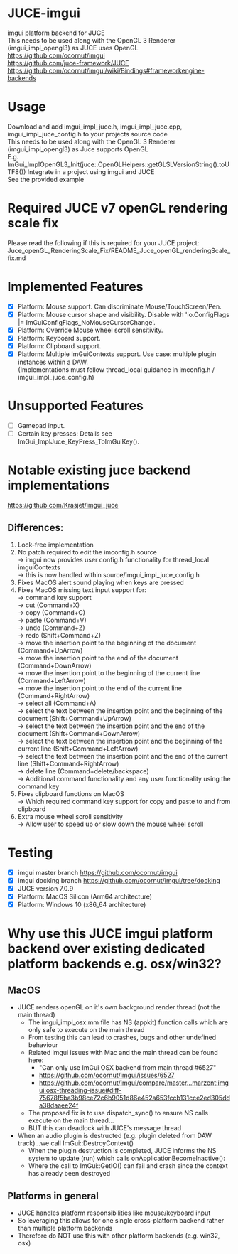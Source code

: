 # JUCE-imgui  
imgui platform backend for JUCE  
This needs to be used along with the OpenGL 3 Renderer (imgui_impl_opengl3) as JUCE uses OpenGL  
https://github.com/ocornut/imgui  
https://github.com/juce-framework/JUCE  
https://github.com/ocornut/imgui/wiki/Bindings#frameworkengine-backends  

# Usage  
Download and add imgui_impl_juce.h, imgui_impl_juce.cpp, imgui_impl_juce_config.h to your projects source code  
This needs to be used along with the OpenGL 3 Renderer (imgui_impl_opengl3) as Juce supports OpenGL  
E.g. ImGui_ImplOpenGL3_Init(juce::OpenGLHelpers::getGLSLVersionString().toUTF8())
Integrate in a project using imgui and JUCE  
See the provided example  

# Required JUCE v7 openGL rendering scale fix  
Please read the following if this is required for your JUCE project:  
Juce_openGL_RenderingScale_Fix/README_Juce_openGL_renderingScale_fix.md  

# Implemented Features  
- [x] Platform: Mouse support. Can discriminate Mouse/TouchScreen/Pen.  
- [x] Platform: Mouse cursor shape and visibility. Disable with 'io.ConfigFlags |= ImGuiConfigFlags_NoMouseCursorChange'.  
- [x] Platform: Override Mouse wheel scroll sensitivity.  
- [x] Platform: Keyboard support.  
- [x] Platform: Clipboard support.  
- [x] Platform: Multiple ImGuiContexts support. Use case: multiple plugin instances within a DAW.  
      (Implementations must follow thread_local guidance in imconfig.h / imgui_impl_juce_config.h)

# Unsupported Features  
- [ ] Gamepad input.
- [ ] Certain key presses: Details see ImGui_ImplJuce_KeyPress_ToImGuiKey().  

# Notable existing juce backend implementations  
https://github.com/Krasjet/imgui_juce  
## Differences:  
1. Lock-free implementation
2. No patch required to edit the imconfig.h source  
    -> imgui now provides user config.h functionality for thread_local imguiContexts  
    -> this is now handled within source/imgui_impl_juce_config.h  
3. Fixes MacOS alert sound playing when keys are pressed
4. Fixes MacOS missing text input support for:  
    -> command key support  
    -> cut (Command+X)  
    -> copy (Command+C)  
    -> paste (Command+V)  
    -> undo (Command+Z)  
    -> redo (Shift+Command+Z)  
    -> move the insertion point to the beginning of the document (Command+UpArrow)  
    -> move the insertion point to the end of the document (Command+DownArrow)  
    -> move the insertion point to the beginning of the current line (Command+LeftArrow)  
    -> move the insertion point to the end of the current line (Command+RightArrow)  
    -> select all (Command+A)  
    -> select the text between the insertion point and the beginning of the document (Shift+Command+UpArrow)  
    -> select the text between the insertion point and the end of the document (Shift+Command+DownArrow)  
    -> select the text between the insertion point and the beginning of the current line (Shift+Command+LeftArrow)  
    -> select the text between the insertion point and the end of the current line (Shift+Command+RightArrow)  
    -> delete line (Command+delete/backspace)  
    -> Additional command functionality and any user functionality using the command key  
5. Fixes clipboard functions on MacOS  
    -> Which required command key support for copy and paste to and from clipboard  
6. Extra mouse wheel scroll sensitivity  
    -> Allow user to speed up or slow down the mouse wheel scroll

# Testing  
- [x] imgui master branch https://github.com/ocornut/imgui  
- [x] imgui docking branch https://github.com/ocornut/imgui/tree/docking  
- [x] JUCE version 7.0.9  
- [x] Platform: MacOS Silicon (Arm64 architecture)  
- [x] Platform: Windows 10 (x86_64 architecture)

# Why use this JUCE imgui platform backend over existing dedicated platform backends e.g. osx/win32?  
## MacOS  
- JUCE renders openGL on it's own background render thread (not the main thread)  
  - The imgui_impl_osx.mm file has NS (appkit) function calls which are only safe to execute on the main thread
  - From testing this can lead to crashes, bugs and other undefined behaviour  
  - Related imgui issues with Mac and the main thread can be found here:  
    - "Can only use ImGui OSX backend from main thread #6527"  
    - https://github.com/ocornut/imgui/issues/6527  
    - https://github.com/ocornut/imgui/compare/master...marzent:imgui:osx-threading-issue#diff-75678f5ba3b98ce72c6b9051d86e452a653fccb131cce2ed305dda38daaee24f  
  - The proposed fix is to use dispatch_sync() to ensure NS calls execute on the main thread...  
  - BUT this can deadlock with JUCE's message thread
- When an audio plugin is destructed (e.g. plugin deleted from DAW track)...we call ImGui::DestroyContext()
  - When the plugin destruction is completed, JUCE informs the NS system to update (run) which calls onApplicationBecomeInactive():
  - Where the call to ImGui::GetIO() can fail and crash since the context has already been destroyed
## Platforms in general  
- JUCE handles platform responsibilities like mouse/keyboard input  
- So leveraging this allows for one single cross-platform backend rather than multiple platform backends
- Therefore do NOT use this with other platform backends (e.g. win32, osx)  
